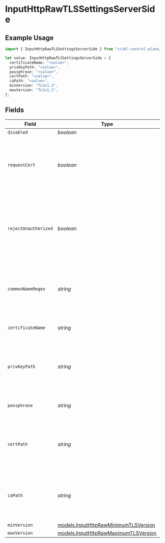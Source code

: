 # InputHttpRawTLSSettingsServerSide

## Example Usage

```typescript
import { InputHttpRawTLSSettingsServerSide } from "cribl-control-plane/models";

let value: InputHttpRawTLSSettingsServerSide = {
  certificateName: "<value>",
  privKeyPath: "<value>",
  passphrase: "<value>",
  certPath: "<value>",
  caPath: "<value>",
  minVersion: "TLSv1.3",
  maxVersion: "TLSv1.2",
};
```

## Fields

| Field                                                                                                                 | Type                                                                                                                  | Required                                                                                                              | Description                                                                                                           |
| --------------------------------------------------------------------------------------------------------------------- | --------------------------------------------------------------------------------------------------------------------- | --------------------------------------------------------------------------------------------------------------------- | --------------------------------------------------------------------------------------------------------------------- |
| `disabled`                                                                                                            | *boolean*                                                                                                             | :heavy_minus_sign:                                                                                                    | N/A                                                                                                                   |
| `requestCert`                                                                                                         | *boolean*                                                                                                             | :heavy_minus_sign:                                                                                                    | Require clients to present their certificates. Used to perform client authentication using SSL certs.                 |
| `rejectUnauthorized`                                                                                                  | *boolean*                                                                                                             | :heavy_minus_sign:                                                                                                    | Reject certificates not authorized by a CA in the CA certificate path or by another trusted CA (such as the system's) |
| `commonNameRegex`                                                                                                     | *string*                                                                                                              | :heavy_minus_sign:                                                                                                    | Regex matching allowable common names in peer certificates' subject attribute                                         |
| `certificateName`                                                                                                     | *string*                                                                                                              | :heavy_minus_sign:                                                                                                    | The name of the predefined certificate                                                                                |
| `privKeyPath`                                                                                                         | *string*                                                                                                              | :heavy_minus_sign:                                                                                                    | Path on server containing the private key to use. PEM format. Can reference $ENV_VARS.                                |
| `passphrase`                                                                                                          | *string*                                                                                                              | :heavy_minus_sign:                                                                                                    | Passphrase to use to decrypt private key                                                                              |
| `certPath`                                                                                                            | *string*                                                                                                              | :heavy_minus_sign:                                                                                                    | Path on server containing certificates to use. PEM format. Can reference $ENV_VARS.                                   |
| `caPath`                                                                                                              | *string*                                                                                                              | :heavy_minus_sign:                                                                                                    | Path on server containing CA certificates to use. PEM format. Can reference $ENV_VARS.                                |
| `minVersion`                                                                                                          | [models.InputHttpRawMinimumTLSVersion](../models/inputhttprawminimumtlsversion.md)                                    | :heavy_minus_sign:                                                                                                    | N/A                                                                                                                   |
| `maxVersion`                                                                                                          | [models.InputHttpRawMaximumTLSVersion](../models/inputhttprawmaximumtlsversion.md)                                    | :heavy_minus_sign:                                                                                                    | N/A                                                                                                                   |